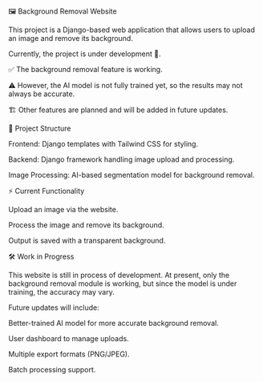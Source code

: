 🖼️ Background Removal Website

This project is a Django-based web application that allows users to upload an image and remove its background.

Currently, the project is under development 🚧.

✅ The background removal feature is working.

⚠️ However, the AI model is not fully trained yet, so the results may not always be accurate.

🏗️ Other features are planned and will be added in future updates.

📂 Project Structure

Frontend: Django templates with Tailwind CSS for styling.

Backend: Django framework handling image upload and processing.

Image Processing: AI-based segmentation model for background removal.

⚡ Current Functionality

Upload an image via the website.

Process the image and remove its background.

Output is saved with a transparent background.

🛠️ Work in Progress

This website is still in process of development.
At present, only the background removal module is working, but since the model is under training, the accuracy may vary.

Future updates will include:

Better-trained AI model for more accurate background removal.

User dashboard to manage uploads.

Multiple export formats (PNG/JPEG).

Batch processing support.
